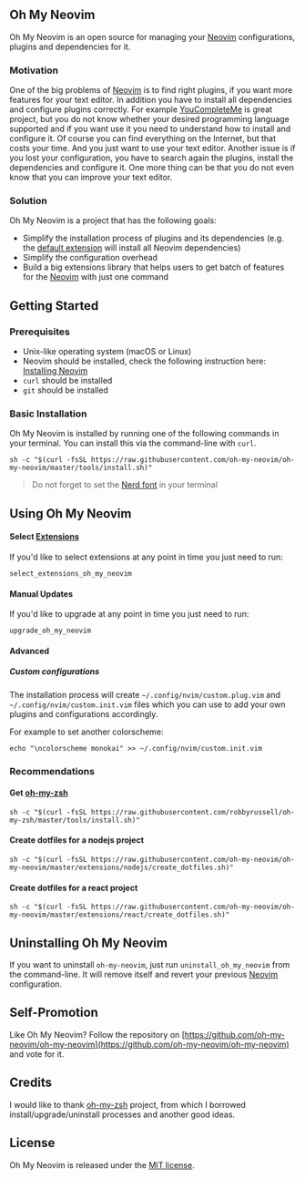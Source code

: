 ## Oh My Neovim

Oh My Neovim is an open source for managing your [Neovim](https://neovim.io/) configurations, plugins and dependencies for it.

### Motivation

One of the big problems of [Neovim](https://neovim.io/) is to find right plugins, if you want more features for your text editor. In addition you have to install all dependencies and configure plugins correctly. For example [YouCompleteMe](https://github.com/valloric/youcompleteme) is great project, but you do not know whether your desired programming language supported and if you want use it you need to understand how to install and configure it. Of course you can find everything on the Internet, but that costs your time. And you just want to use your text editor.
Another issue is if you lost your configuration, you have to search again the plugins, install the dependencies and configure it.
One more thing can be that you do not even know that you can improve your text editor.

### Solution

Oh My Neovim is a project that has the following goals:

- Simplify the installation process of plugins and its dependencies (e.g. the [default extension](https://github.com/oh-my-neovim/oh-my-neovim/tree/master/extensions/default) will install all Neovim dependencies)
- Simplify the configuration overhead
- Build a big extensions library that helps users to get batch of features for the [Neovim](https://neovim.io/) with just one command

## Getting Started

### Prerequisites

- Unix-like operating system (macOS or Linux)
- Neovim should be installed, check the following instruction here: [Installing Neovim](https://github.com/neovim/neovim/wiki/Installing-Neovim)
- `curl` should be installed
- `git` should be installed

### Basic Installation

Oh My Neovim is installed by running one of the following commands in your terminal. You can install this via the command-line with `curl`.

```shell
sh -c "$(curl -fsSL https://raw.githubusercontent.com/oh-my-neovim/oh-my-neovim/master/tools/install.sh)"
```
> Do not forget to set the [Nerd font](https://github.com/ryanoasis/nerd-fonts#font-installation) in your terminal

## Using Oh My Neovim

#### Select [Extensions](extensions)

If you'd like to select extensions at any point in time you just need to run:

```shell
select_extensions_oh_my_neovim
```

#### Manual Updates

If you'd like to upgrade at any point in time you just need to run:

```shell
upgrade_oh_my_neovim
```

#### Advanced

##### Custom configurations

The installation process will create `~/.config/nvim/custom.plug.vim` and `~/.config/nvim/custom.init.vim` files which you can use to add your own plugins and configurations accordingly.

For example to set another colorscheme:

```shell
echo "\ncolorscheme monokai" >> ~/.config/nvim/custom.init.vim
```

### Recommendations

#### Get [oh-my-zsh](https://github.com/robbyrussell/oh-my-zsh)

`sh -c "$(curl -fsSL https://raw.githubusercontent.com/robbyrussell/oh-my-zsh/master/tools/install.sh)"`

#### Create dotfiles for a nodejs project

`sh -c "$(curl -fsSL https://raw.githubusercontent.com/oh-my-neovim/oh-my-neovim/master/extensions/nodejs/create_dotfiles.sh)"`

#### Create dotfiles for a react project

`sh -c "$(curl -fsSL https://raw.githubusercontent.com/oh-my-neovim/oh-my-neovim/master/extensions/react/create_dotfiles.sh)"`

## Uninstalling Oh My Neovim

If you want to uninstall `oh-my-neovim`, just run `uninstall_oh_my_neovim` from the command-line. It will remove itself and revert your previous [Neovim](https://neovim.io/) configuration.

## Self-Promotion

Like Oh My Neovim? Follow the repository on [https://github.com/oh-my-neovim/oh-my-neovim](https://github.com/oh-my-neovim/oh-my-neovim) and vote for it.

## Credits

I would like to thank [oh-my-zsh](https://github.com/robbyrussell/oh-my-zsh) project, from which I borrowed install/upgrade/uninstall processes and another good ideas.

## License

Oh My Neovim is released under the [MIT license](LICENSE).
